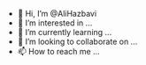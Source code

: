 - 👋 Hi, I’m @AliHazbavi
- 👀 I’m interested in ...
- 🌱 I’m currently learning ...
- 💞️ I’m looking to collaborate on ...
- 📫 How to reach me ...

<!---
AliHazbavi/AliHazbavi is a ✨ special ✨ repository because its `README.md` (this file) appears on your GitHub profile.
You can click the Preview link to take a look at your changes.
--->
